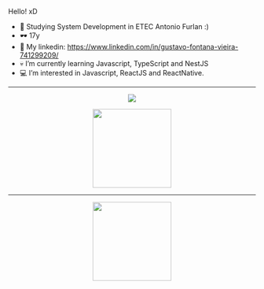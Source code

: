 Hello! xD
- 🌱 Studying System Development in ETEC Antonio Furlan :)
- 🕶  17y
- 👀 My linkedin: https://www.linkedin.com/in/gustavo-fontana-vieira-741299209/
- 💀 I’m currently learning Javascript, TypeScript and NestJS
- 💻 I’m interested in Javascript, ReactJS and ReactNative.
 <div>
 <hr>
  <a href="https://github.com/gustavofontanavieira">
   <p align="center"> <img src="https://github-readme-stats.vercel.app/api/top-langs/?username=gustavofontanavieira&layout=compact&theme=midnight-purple"/>
   <p align="center">
    <img height="160em" src="https://github-readme-stats.vercel.app/api?username=gustavofontanavieira&show_icons=true&theme=midnight-purple&include_all_commits=true&count_private=true"/>
   </p>
   <hr>
   <p align="center">
    <img height="160em" src="https://github-readme-streak-stats.herokuapp.com/?user=gustavofontanavieira&theme=midnight-purple#version3"/>
   </p>
</div>
